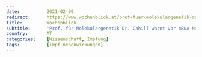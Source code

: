 ```yaml
---
date:          2021-02-09
redirect:      https://www.wochenblick.at/prof-fuer-molekulargenetik-dr-cahill-warnt-vor-mrna-nebenwirkungen/
title:         Wochenblick
subtitle:      'Prof. für Molekulargenetik Dr. Cahill warnt vor mRNA-Nebenwirkungen'
country:       AT
categories:    [Wissenschaft, Impfung]
tags:          [impf-nebenwirkungen]
---
```

